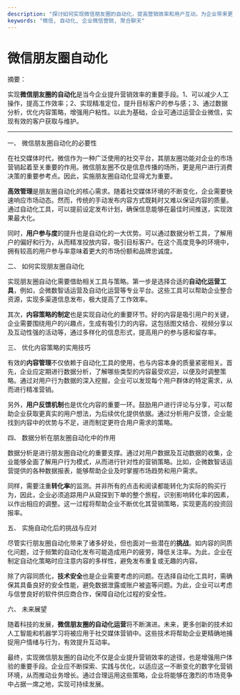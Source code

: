 ```yaml
---
description: "探讨如何实现微信朋友圈的自动化，提高营销效率和用户互动，为企业带来更多获客机会。"
keywords: "微信, 自动化, 企业微信营销, 聚合聊天"
---
```

# 微信朋友圈自动化

摘要： 

实现**微信朋友圈的自动化**是当今企业提升营销效率的重要手段。1、可以减少人工操作，提高工作效率；2、实现精准定位，提升目标客户的参与感；3、通过数据分析，优化内容策略，增强用户粘性。以此为基础，企业可通过运营企业微信，实现有效的客户获取与维护。

---

一、 微信朋友圈自动化的必要性

在社交媒体时代，微信作为一种广泛使用的社交平台，其朋友圈功能对企业的市场营销起着至关重要的作用。微信朋友圈不仅是信息传播的场所，更是用户进行消费决策的重要参考点。因此，实施朋友圈自动化显得尤为重要。

**高效管理**是朋友圈自动化的核心需求。随着社交媒体环境的不断变化，企业需要快速响应市场动态。然而，传统的手动发布内容方式既耗时又难以保证内容的质量。通过自动化工具，可以提前设定发布计划，确保信息能够在最佳时间推送，实现效果最大化。

同时，**用户参与度**的提升也是自动化的一大优势。可以通过数据分析工具，了解用户的偏好和行为，从而精准投放内容，吸引目标客户。在这个高度竞争的环境中，拥有较高的用户参与率意味着更大的市场份额和品牌忠诚度。

二、 如何实现朋友圈自动化

实现朋友圈自动化需要借助相关工具与策略。第一步是选择合适的**自动化运营工具**，例如，企微数智话运营及自动化运营等专业平台。这些工具可以帮助企业整合资源，实现多渠道信息发布，极大提高了工作效率。

其次，**内容策略的制定**也是实现自动化的重要环节。好的内容是吸引用户的关键，企业需要围绕用户的兴趣点，生成有吸引力的内容。这包括图文结合、视频分享以及互动性强的活动等，通过多样化的信息形式，提高用户的参与感和留存率。

三、 优化内容策略的实用技巧

有效的**内容管理**不仅依赖于自动化工具的使用，也与内容本身的质量紧密相关。首先，企业应定期进行数据分析，了解哪些类型的内容最受欢迎，以便及时调整策略。通过对用户行为数据的深入挖掘，企业可以发现每个用户群体的特定需求，从而进行精准营销。

另外，**用户反馈机制**也是优化内容的重要一环。鼓励用户进行评论与分享，可以帮助企业获取更真实的用户想法，为后续优化提供依据。通过分析用户反馈，企业能找到内容中的优势与不足，进而制定更符合用户需求的策略。

四、 数据分析在朋友圈自动化中的作用

数据分析是进行朋友圈自动化的重要支撑。通过对用户数据及互动数据的收集，企业能够全面了解用户行为模式，从而进行针对性的营销策略。比如，企微数智话运营提供的各种数据报表，能够帮助企业及时掌握市场趋势和用户需求。

同样，需要注重**转化率**的监测。并非所有的点击和阅读都能转化为实际的购买行为，因此，企业必须追踪用户从窥探到下单的整个旅程，识别影响转化率的因素，以作出相应的调整。这一过程将帮助企业不断优化其营销策略，实现更高的投资回报率。

五、 实施自动化后的挑战与应对

尽管实行朋友圈自动化带来了诸多好处，但也面对一些潜在的**挑战**。如内容的同质化问题，过于频繁的自动化发布可能造成用户的疲劳，降低关注率。为此，企业在制定自动化策略时应注意内容的多样性，避免发布重复或无趣的内容。

除了内容同质化，**技术安全**也是企业需要考虑的问题。在选择自动化工具时，需确保其具备良好的安全性能，避免数据泄露或账户被盗等问题。为此，企业可以考虑与信誉良好的软件供应商合作，保障自动化过程的安全性。

六、 未来展望

随着科技的发展，**微信朋友圈的自动化运营**将不断演进。未来，更多创新的技术如人工智能和机器学习将被应用于社交媒体营销中。这些技术将帮助企业更精确地捕捉用户情绪与行为，有效提升互动率。

最终，实现微信朋友圈的自动化不仅是企业提升营销效率的途径，也是增强用户体验的重要手段。企业应不断探索、实践与优化，以适应这一不断变化的数字化营销环境，从而推动业务增长。通过合理运用这些策略，企业将能够在激烈的市场竞争中占据一席之地，实现可持续发展。
